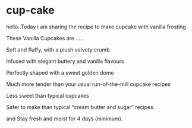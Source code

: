 # cup-cake


hello..Today i am sharing the recipe to make cupcake with vanilla frosting

These Vanilla Cupcakes are …..

Soft and fluffy, with a plush velvety crumb

Infused with elegant buttery and vanilla flavours

Perfectly shaped with a sweet golden dome

Much more tender than your usual run-of-the-mill cupcake recipes

Less sweet than typical cupcakes

Safer to make than typical “cream butter and sugar” recipes

and Stay fresh and moist for 4 days (minimum).
